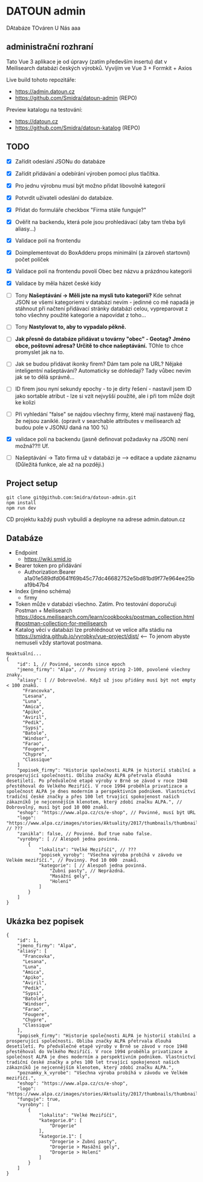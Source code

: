 # DATOUN admin
DAtabáze TOváren U Nás aaa

## administrační rozhraní
Tato Vue 3 aplikace je od úpravy (zatím především insertu) dat v Meilisearch databázi českých výrobků.
Vyvíjím ve Vue 3 + Formkit + Axios

Live build tohoto repozitáře:
* https://admin.datoun.cz
* https://github.com/Smidra/datoun-admin (REPO)

Preview katalogu na testování:
* https://datoun.cz
* https://github.com/Smidra/datoun-katalog (REPO)

## TODO
* [x] Zařídit odeslání JSONu do databáze
* [x] Zařídit přidávání a odebírání výroben pomocí plus tlačítka.
* [x] Pro jednu výrobnu musí být možno přidat libovolně kategorií
* [x] Potvrdit uživateli odeslání do databáze.
* [x] Přidat do formuláře checkbox "Firma stále funguje?"
* [x] Ověřit na backendu, která pole jsou prohledávací (aby tam třeba byli aliasy...)
* [x] Validace polí na frontendu
* [x] Doimplementovat do BoxAdderu props minimální (a zároveň startovní) počet políček
* [x] Validace polí na frontendu povolí Obec bez názvu a prázdnou kategorii
* [x] Validace by měla házet české kidy
* [ ] Tony **Našeptávání -> Měli jste na mysli tuto kategorii?** Kde sehnat JSON se všemi kategoriemi v databázi nevím - jedinné co mě napadá je stáhnout při načtení přidávací stránky databázi celou, vypreparovat z toho všechny použité kategorie a napovídat z toho...
* [ ] Tony **Nastylovat to, aby to vypadalo pěkně.**
* [ ] **Jak přesně do databáze přidávat u továrny "obec" - Geotag? Jméno obce, poštovní adresa? Určitě to chce našeptávání.** TOhle to chce promyslet jak na to.
* [ ] Jak se budou přidávat ikonky firem? Dám tam pole na URL? Nějaké inteligentní našeptávání? Automaticky se dohledají? Tady vůbec nevím jak se to dělá správně...
* [ ] ID firem jsou nyní sekundy epochy - to je dirty řešení - nastavil jsem ID jako sortable atribut - lze si vzít nejvyšší použité, ale i při tom může dojít ke kolizi
* [ ] Při vyhledání "false" se najdou všechny firmy, které mají nastavený flag, že nejsou zaniklé. (opravit v searchable attributes v meilisearch až budou pole v JSONU daná na 100 %)
* [x] validace polí na backendu (jasně definovat požadavky na JSON) není možná??!! Uf.
* [ ] Našeptávání -> Tato firma už v databázi je --> editace a update záznamu (Důležitá funkce, ale až na později.)


## Project setup
```
git clone git@github.com:Smidra/datoun-admin.git
npm install
npm run dev
```
CD projektu každý push vybuildí a deployne na adrese admin.datoun.cz

## Databáze
* Endpoint
  * https://wiki.smid.io
* Bearer token pro přidávání
  * Authorization:Bearer a1a01e589dfd0641f69b45c77dc46682752e5bd81bd9f77e964ee25ba19b47b4
* Index (jméno schéma)
  * firmy
* Token může v databázi všechno. Zatím. Pro testování doporučuji Postman + Meilisearch https://docs.meilisearch.com/learn/cookbooks/postman_collection.html#postman-collection-for-meilisearch
* Katalog věcí v databázi lze prohlédnout ve velice alfa stádiu na https://smidra.github.io/vyrobky/vue-project/dist/ <-- To jenom abyste nemuseli vždy startovat postmana. 

```
Neaktuální...
{
    "id": 1, // Povinné, seconds since epoch
    "jmeno_firmy": "Alpa", // Povinný string 2-100, povolené všechny znaky.
    "aliasy": [ // Dobrovolné. Když už jsou přidány musí být not empty < 100 znaků.
      "Francovka",
      "Lesana",
      "Luna",
      "Amica",
      "Apiko",
      "Aviril",
      "Pedik",
      "Sypsi",
      "Batole",
      "Windsor",
      "Farao",
      "Fougere",
      "Chypre",
      "Classique"
    ]
    "popisek_firmy": "Historie společnosti ALPA je historií stabilní a prosperující společnosti. Obliba značky ALPA přetrvala dlouhá desetiletí. Po předválečné etapě výroby v Brně se závod v roce 1948 přestěhoval do Velkého Meziříčí. V roce 1994 proběhla privatizace a společnost ALPA je dnes moderním a perspektivním podnikem. Vlastnictví tradiční české značky a přes 100 let trvající spokojenost našich zákazníků je nejcennějším klenotem, který zdobí značku ALPA.", // Dobrovolný, musí být pod 10 000 znaků.
    "eshop": "https://www.alpa.cz/cs/e-shop", // Povinné, musí být URL
    "logo": "https://www.alpa.cz/images/stories/Aktuality/2017/thumbnails/thumbnails/AL_logoALPA_RGB.jpg", // ???
    "zanikla": false, // Povinné. Buď true nabo false.
    "vyrobny": [ // Alespoň jedna povinná.
        {
            "lokalita": "Velké Meziříčí", // ???
            "popisek_vyroby": "Všechna výroba probíhá v závodu ve Velkém meziříčí.", // Povinný. Pod 10 000  znaků.
            "kategorie": [ // Alespoň jedna povinná.
                "Zubní pasty", // Neprázdná.
                "Masážní gely",
                "Holení"
            ]
        }
    ]
}
```


## Ukázka bez popisek
```
{
    "id": 1,
    "jmeno_firmy": "Alpa",
    "aliasy": [
      "Francovka",
      "Lesana",
      "Luna",
      "Amica",
      "Apiko",
      "Aviril",
      "Pedik",
      "Sypsi",
      "Batole",
      "Windsor",
      "Farao",
      "Fougere",
      "Chypre",
      "Classique"
    ],
    "popisek_firmy": "Historie společnosti ALPA je historií stabilní a prosperující společnosti. Obliba značky ALPA přetrvala dlouhá desetiletí. Po předválečné etapě výroby v Brně se závod v roce 1948 přestěhoval do Velkého Meziříčí. V roce 1994 proběhla privatizace a společnost ALPA je dnes moderním a perspektivním podnikem. Vlastnictví tradiční české značky a přes 100 let trvající spokojenost našich zákazníků je nejcennějším klenotem, který zdobí značku ALPA.",
    "poznamky_k_vyrobe": "Všechna výroba probíhá v závodu ve Velkém meziříčí.",
    "eshop": "https://www.alpa.cz/cs/e-shop",
    "logo": "https://www.alpa.cz/images/stories/Aktuality/2017/thumbnails/thumbnails/AL_logoALPA_RGB.jpg",
    "funguje": true,
    "vyrobny": [
        {
            "lokalita": "Velké Meziříčí",
            "kategorie.0": [
                "Drogerie"
            ],
            "kategorie.1": [
                "Drogerie > Zubní pasty",
                "Drogerie > Masážní gely",
                "Drogerie > Holení"
            ]
        }
    ]
}
```

